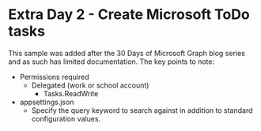 # Extra Day 2 - Create Microsoft ToDo tasks

This sample was added after the 30 Days of Microsoft Graph blog series and as such has limited documentation.  The key points to note:

- Permissions required
  - Delegated (work or school account)
    - Tasks.ReadWrite
- appsettings.json
  - Specify the query keyword to search against in addition to standard configuration values.